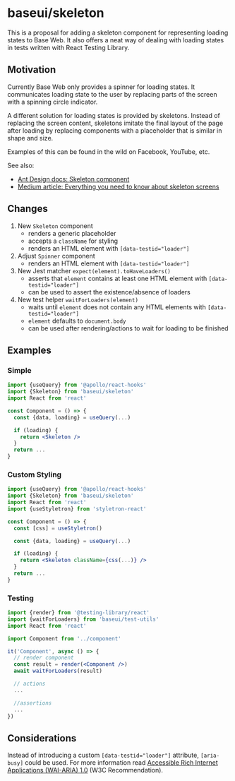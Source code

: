 # baseui/skeleton

This is a proposal for adding a skeleton component for representing loading states to Base Web. It also offers a neat way of dealing with loading states in tests written with React Testing Library.

## Motivation

Currently Base Web only provides a spinner for loading states. It communicates loading state to the user by replacing parts of the screen with a spinning circle indicator.

A different solution for loading states is provided by skeletons. Instead of replacing the screen content, skeletons imitate the final layout of the page after loading by replacing components with a placeholder that is similar in shape and size.

Examples of this can be found in the wild on Facebook, YouTube, etc.

See also:

* [Ant Design docs: Skeleton component](https://ant.design/components/skeleton/#components-skeleton-demo-active)
* [Medium article: Everything you need to know about skeleton screens](https://uxdesign.cc/what-you-should-know-about-skeleton-screens-a820c45a571a)

## Changes

1. New `Skeleton` component
   * renders a generic placeholder
   * accepts a `className` for styling
   * renders an HTML element with `[data-testid="loader"]`
2. Adjust `Spinner` component
   * renders an HTML element with `[data-testid="loader"]`
3. New Jest matcher `expect(element).toHaveLoaders()`
   * asserts that `element` contains at least one HTML element with `[data-testid="loader"]`
   * can be used to assert the existence/absence of loaders
4. New test helper `waitForLoaders(element)`
   * waits until `element` does not contain any HTML elements with `[data-testid="loader"]`
   * `element` defaults to `document.body`
   * can be used after rendering/actions to wait for loading to be finished

## Examples

### Simple

```jsx
import {useQuery} from '@apollo/react-hooks'
import {Skeleton} from 'baseui/skeleton'
import React from 'react'

const Component = () => {
  const {data, loading} = useQuery(...)

  if (loading) {
    return <Skeleton />
  }
  return ...
}
```

### Custom Styling

```jsx
import {useQuery} from '@apollo/react-hooks'
import {Skeleton} from 'baseui/skeleton'
import React from 'react'
import {useStyletron} from 'styletron-react'

const Component = () => {
  const [css] = useStyletron()

  const {data, loading} = useQuery(...)

  if (loading) {
    return <Skeleton className={css(...)} />
  }
  return ...
}
```

### Testing

```jsx
import {render} from '@testing-library/react'
import {waitForLoaders} from 'baseui/test-utils'
import React from 'react'

import Component from '../component'

it('Component', async () => {
  // render component
  const result = render(<Component />)
  await waitForLoaders(result)

  // actions
  ...

  //assertions
  ...
})
```

## Considerations

Instead of introducing a custom `[data-testid="loader"]` attribute, `[aria-busy]` could be used. For more information read [Accessible Rich Internet Applications (WAI-ARIA) 1.0](https://www.w3.org/TR/wai-aria-1.0/states_and_properties#aria-busy) (W3C Recommendation).
